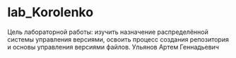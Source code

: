 # lab_Korolenko
Цель лабораторной работы: изучить назначение распределённой системы управления версиями, освоить процесс создания репозитория и основы управления версиями файлов. Ульянов Артем Геннадьевич
